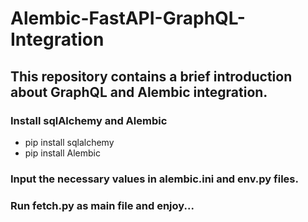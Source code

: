 # Alembic-FastAPI-GraphQL-Integration
## This repository contains a brief introduction about GraphQL and Alembic integration.

### Install sqlAlchemy and Alembic
* pip install sqlalchemy
* pip install Alembic

### Input the necessary values in alembic.ini and env.py files.
### Run fetch.py as main file and enjoy...

